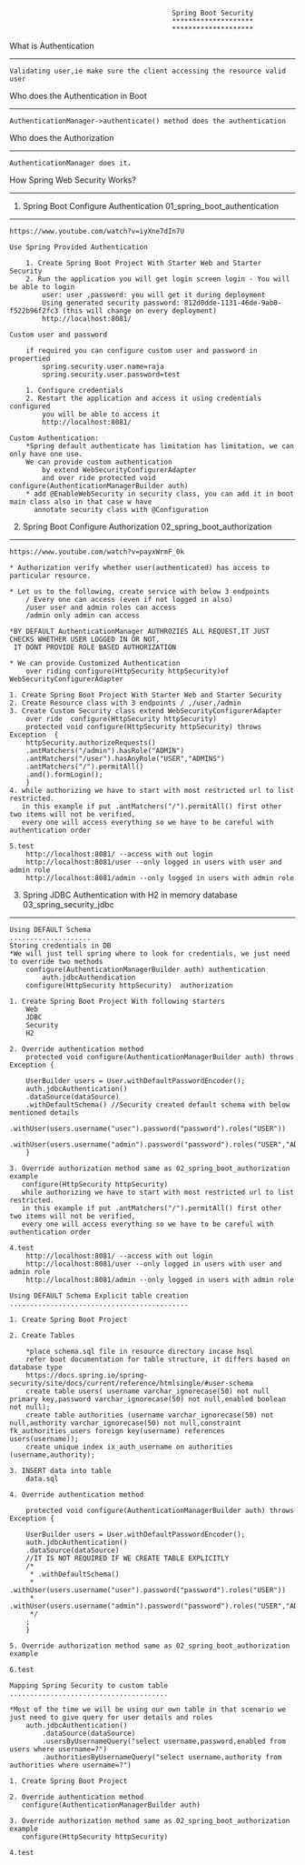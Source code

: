 											Spring Boot Security
											********************
											********************
											
What is Authentication
**********************
	Validating user,ie make sure the client accessing the resource valid user
	
Who does the Authentication in Boot
***********************************
	AuthenticationManager->authenticate() method does the authentication
	
Who does the Authorization 
**************************
	AuthenticationManager does it.
	
How Spring Web Security Works?
******************************
	
1. Spring Boot Configure Authentication 01_spring_boot_authentication
---------------------------------------------------------------------
	https://www.youtube.com/watch?v=iyXne7dIn7U
	
	Use Spring Provided Authentication
	
		1. Create Spring Boot Project With Starter Web and Starter Security
		2. Run the application you will get login screen login - You will be able to login
			user: user ,password: you will get it during deployment
			Using generated security password: 812d0dde-1131-46de-9ab0-f522b96f2fc3 (this will change on every deployment)
			http://localhost:8081/
			
	Custom user and password
		
		if required you can configure custom user and password in propertied
			spring.security.user.name=raja
			spring.security.user.password=test

		1. Configure credentials
		2. Restart the application and access it using credentials configured
			you will be able to access it
			http://localhost:8081/
		
	Custom Authentication:
		*Spring default authenticate has limitation has limitation, we can only have one use.
		We can provide custom authentication
			by extend WebSecurityConfigurerAdapter
			and over ride protected void configure(AuthenticationManagerBuilder auth)
		* add @EnableWebSecurity in security class, you can add it in boot main class also in that case w have 
		  annotate security class with @Configuration

2. Spring Boot Configure Authorization 02_spring_boot_authorization
-------------------------------------------------------------------

	https://www.youtube.com/watch?v=payxWrmF_0k
	
    * Authorization verify whether user(authenticated) has access to particular resource.
	
	* Let us to the following, create service with below 3 endpoints
		/ Every one can access (even if not logged in also)
		/user user and admin roles can access
		/admin only admin can access
		
	*BY DEFAULT AuthenticationManager AUTHROZIES ALL REQUEST,IT JUST CHECKS WHETHER USER LOGGED IN OR NOT,
	 IT DONT PROVIDE ROLE BASED AUTHORIZATION
	 
	* We can provide Customized Authentication 
		over riding configure(HttpSecurity httpSecurity)of WebSecurityConfigurerAdapter
		
	1. Create Spring Boot Project With Starter Web and Starter Security
	2. Create Resource class with 3 endpoints / ,/user,/admin
	3. Create Custom Security class extend WebSecurityConfigurerAdapter
		over ride  configure(HttpSecurity httpSecurity)
		protected void configure(HttpSecurity httpSecurity) throws Exception  {
		httpSecurity.authorizeRequests()
		.antMatchers("/admin").hasRole("ADMIN")
		.antMatchers("/user").hasAnyRole("USER","ADMINS")
		.antMatchers("/").permitAll()
		.and().formLogin();
		}
	4. while authorizing we have to start with most restricted url to list restricted.
	   in this example if put .antMatchers("/").permitAll() first other two items will not be verified,
	   every one will access everything so we have to be careful with authentication order
	   
	5.test
		http://localhost:8081/ --access with out login
		http://localhost:8081/user --only logged in users with user and admin role
		http://localhost:8081/admin --only logged in users with admin role
		
3. Spring JDBC Authentication with H2 in memory database 03_spring_security_jdbc
--------------------------------------------------------------------------------

	Using DEFAULT Schema
	....................
	Storing credentials in DB
	*We will just tell spring where to look for credentials, we just need to override two methods
		configure(AuthenticationManagerBuilder auth) authentication
			auth.jdbcAuthendication 
		configure(HttpSecurity httpSecurity)  authorization
	
	1. Create Spring Boot Project With following starters
		Web
		JDBC
		Security
		H2
		
	2. Override authentication method
		protected void configure(AuthenticationManagerBuilder auth) throws Exception {
		
		UserBuilder users = User.withDefaultPasswordEncoder();
		auth.jdbcAuthentication()
		.dataSource(dataSource)
        .withDefaultSchema() //Security created default schema with below mentioned details
        .withUser(users.username("user").password("password").roles("USER"))
        .withUser(users.username("admin").password("password").roles("USER","ADMIN"));
		}
		
	3. Override authorization method same as 02_spring_boot_authorization example
	   configure(HttpSecurity httpSecurity)
	   while authorizing we have to start with most restricted url to list restricted.
	   in this example if put .antMatchers("/").permitAll() first other two items will not be verified,
	   every one will access everything so we have to be careful with authentication order
	   
	4.test
		http://localhost:8081/ --access with out login
		http://localhost:8081/user --only logged in users with user and admin role
		http://localhost:8081/admin --only logged in users with admin role
		
	Using DEFAULT Schema Explicit table creation
	............................................
	
	1. Create Spring Boot Project
	
	2. Create Tables
	
		*place schema.sql file in resource directory incase hsql
		refer boot documentation for table structure, it differs based on database type
		https://docs.spring.io/spring-security/site/docs/current/reference/htmlsingle/#user-schema
		create table users(	username varchar_ignorecase(50) not null primary key,password varchar_ignorecase(50) not null,enabled boolean not null);
		create table authorities (username varchar_ignorecase(50) not null,authority varchar_ignorecase(50) not null,constraint fk_authorities_users foreign key(username) references users(username));
		create unique index ix_auth_username on authorities (username,authority);
		
	3. INSERT data into table
		data.sql
		
	4. Override authentication method
	
		protected void configure(AuthenticationManagerBuilder auth) throws Exception {
		
		UserBuilder users = User.withDefaultPasswordEncoder();
		auth.jdbcAuthentication()
		.dataSource(dataSource)
		//IT IS NOT REQUIRED IF WE CREATE TABLE EXPLICITLY
		/*
		 * .withDefaultSchema()
		 * .withUser(users.username("user").password("password").roles("USER"))
		 * .withUser(users.username("admin").password("password").roles("USER","ADMIN"))
		 */
        ;		 
		}
	
	5. Override authorization method same as 02_spring_boot_authorization example	    
	   
	6.test
	
	Mapping Spring Security to custom table
	.......................................
	
	*Most of the time we will be using our own table in that scenario we just need to give query for user details and roles
		auth.jdbcAuthentication()
			.dataSource(dataSource)
			.usersByUsernameQuery("select username,password,enabled from users where username=?")
			.authoritiesByUsernameQuery("select username,authority from authorities where username=?")
	
	1. Create Spring Boot Project	 
		
	2. Override authentication method
	   configure(AuthenticationManagerBuilder auth)
	
	3. Override authorization method same as 02_spring_boot_authorization example	    
	   configure(HttpSecurity httpSecurity)
	   
	4.test